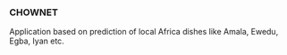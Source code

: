 ### CHOWNET
Application based on prediction of local Africa dishes like Amala, Ewedu, Egba, Iyan etc.
